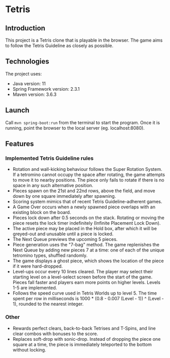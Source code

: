 # Tetris 

## Introduction

This project is a Tetris clone that is playable in the browser. The game aims to follow the Tetris Guideline as closely as possible.


## Technologies

The project uses:
* Java version: 11
* Spring Framework version: 2.3.1
* Maven version: 3.6.3


## Launch

Call `mvn spring-boot:run` from the terminal to start the program. Once it is running, point the browser to the local server (eg. localhost:8080).


## Features

### Implemented Tetris Guideline rules

* Rotation and wall-kicking behaviour follows the Super Rotation System. If a tetromino cannot occupy the space after rotating, the game attempts to move it to nearby positions. The piece only fails to rotate if there is no space in any such alternative position.
* Pieces spawn on the 21st and 22nd rows, above the field, and move down by one square immediately after spawning.
* Scoring system mimics that of recent Tetris Guideline-adherent games.
* A Game Over occurs when a newly spawned piece overlaps with an existing block on the board.
* Pieces lock down after 0.5 seconds on the stack. Rotating or moving the piece resets the lock timer indefinitely (Infinite Placement Lock Down).
* The active piece may be placed in the Hold box, after which it will be greyed-out and unusable until a piece is locked.
* The Next Queue previews the upcoming 5 pieces.
* Piece generation uses the "7-bag" method. The game replenishes the Next Queue by adding new pieces 7 at a time: one of each of the unique tetromino types, shuffled randomly.
* The game displays a ghost piece, which shows the location of the piece if it were hard-dropped.
* Level-ups occur every 10 lines cleared. The player may select their starting level on a level-select screen before the start of the game. Pieces fall faster and players earn more points on higher levels. Levels 1-5 are implemented.
* Follows the speed curve used in Tetris Worlds up to level 5. The time spent per row in milliseconds is 1000 * (0.8 - 0.007 (Level - 1)) ^ (Level - 1), rounded to the nearest integer.


### Other
* Rewards perfect clears, back-to-back Tetrises and T-Spins, and line clear combos with bonuses to the score.
* Replaces soft-drop with sonic-drop. Instead of dropping the piece one square at a time, the piece is immediately teleported to the bottom without locking.
